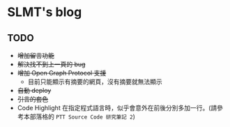 # SLMT's blog

## TODO

- ~~增加留言功能~~
- ~~解決找不到上一頁的 bug~~
- ~~增加 Open Graph Protocol 支援~~
  - 目前只能顯示有摘要的網頁，沒有摘要就無法顯示
- ~~自動 deploy~~
- ~~引言的套色~~
- Code Highlight 在指定程式語言時，似乎會意外在前後分別多加一行。(請參考本部落格的 `PTT Source Code 研究筆記 2`)

